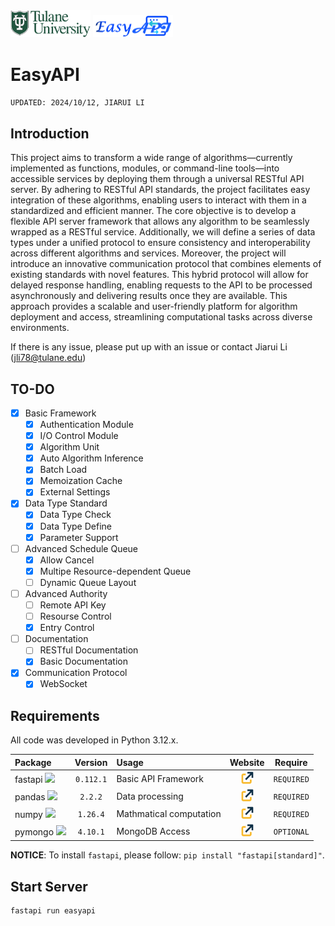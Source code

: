 <img src="images/tulane_long.png" width="128px">
<img src="images/icon_long.png" width="128px"> 

# EasyAPI
`UPDATED: 2024/10/12, JIARUI LI`

## Introduction
This project aims to transform a wide range of algorithms—currently implemented as functions, modules, or command-line tools—into accessible services by deploying them through a universal RESTful API server. By adhering to RESTful API standards, the project facilitates easy integration of these algorithms, enabling users to interact with them in a standardized and efficient manner.
The core objective is to develop a flexible API server framework that allows any algorithm to be seamlessly wrapped as a RESTful service. Additionally, we will define a series of data types under a unified protocol to ensure consistency and interoperability across different algorithms and services.
Moreover, the project will introduce an innovative communication protocol that combines elements of existing standards with novel features. This hybrid protocol will allow for delayed response handling, enabling requests to the API to be processed asynchronously and delivering results once they are available.
This approach provides a scalable and user-friendly platform for algorithm deployment and access, streamlining computational tasks across diverse environments.

If there is any issue, please put up with an issue or contact Jiarui Li (jli78@tulane.edu)

## TO-DO
- [x] Basic Framework
  - [x] Authentication Module
  - [x] I/O Control Module
  - [x] Algorithm Unit
  - [x] Auto Algorithm Inference
  - [x] Batch Load
  - [x] Memoization Cache
  - [x] External Settings
- [x] Data Type Standard
  - [x] Data Type Check
  - [x] Data Type Define
  - [x] Parameter Support
- [ ] Advanced Schedule Queue
  - [x] Allow Cancel
  - [x] Multipe Resource-dependent Queue
  - [ ] Dynamic Queue Layout
- [ ] Advanced Authority
  - [ ] Remote API Key
  - [ ] Resourse Control
  - [x] Entry Control
- [ ] Documentation
  - [ ] RESTful Documentation
  - [x] Basic Documentation
- [x] Communication Protocol
  - [x] WebSocket

## Requirements
All code was developed in Python 3.12.x.

|Package|Version|Usage|Website|Require|
|:------|:-----:|:----|:-----:|:-----:|
|fastapi <img src="https://fastapi.tiangolo.com/img/logo-margin/logo-teal.png" width="64pt">|`0.112.1`|Basic API Framework|[<img src="/images/icons/link.png" width="20pt">](https://fastapi.tiangolo.com/)|`REQUIRED`|
|pandas <img src="https://pandas.pydata.org/docs/_static/pandas.svg" width="52pt">|`2.2.2`|Data processing|[<img src="/images/icons/link.png" width="20pt">](https://pandas.pydata.org/)|`REQUIRED`|
|numpy <img src="https://numpy.org/images/logo.svg" width="16pt">|`1.26.4`|Mathmatical computation|[<img src="/images/icons/link.png" width="20pt">](https://numpy.org/)|`REQUIRED`|
|pymongo <img src="https://webimages.mongodb.com/_com_assets/cms/kuyjf3vea2hg34taa-horizontal_default_slate_blue.svg?auto=format%252Ccompress" width="64pt">|`4.10.1`|MongoDB Access|[<img src="/images/icons/link.png" width="20pt">](https://www.mongodb.com/zh-cn/docs/languages/python/pymongo-driver/current/)|`OPTIONAL`|

**NOTICE**: To install `fastapi`, please follow: `pip install "fastapi[standard]"`.

## Start Server
```python
fastapi run easyapi
```